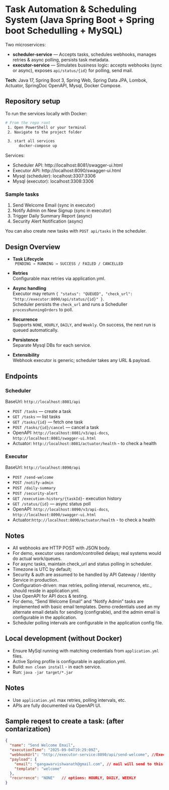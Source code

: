 # Task Automation & Scheduling System (Java Spring Boot + Spring boot Schedulling + MySQL)

Two microservices:
- **scheduler-service** — Accepts tasks, schedules webhooks, manages retries & async polling, persists task metadata.
- **executor-service** — Simulates business logic: accepts webhooks (sync or async), exposes `api/status/{id}` for polling, send mail.

**Tech**: Java 17, Spring Boot 3, Spring Web, Spring Data JPA, Lombok, Actuator, SpringDoc OpenAPI, Mysql,  Docker Compose.

## Repository setup
To run the services locally with Docker:

```bash
# From the repo root
 1. Open PowerShell or your terminal
 2. Navigate to the project folder

 3. start all services
      docker-compose up
```

Services:
- Scheduler API: http://localhost:8081/swagger-ui.html
- Executor API:  http://localhost:8090/swagger-ui.html
- Mysql (scheduler):  localhost:3307:3306
- Mysql (executor):   localhost:3308:3306

### Sample tasks
1. Send Welcome Email (sync in executor)
2. Notify Admin on New Signup (sync in executor)
3. Trigger Daily Summary Report (async)
4. Security Alert Notification (async)

You can also create new tasks with `POST api/tasks` in the scheduler.

## Design Overview

- **Task Lifecycle**  
  ` PENDING → RUNNING → SUCCESS / FAILED / CANCELLED`

- **Retries**  
  Configurable max retries via application.yml.

- **Async handling**  
  Executor may return  `{ "status": "QUEUED", "check_url": "http://executor:8090/api/status/{id}" }`.  
  Scheduler persists the `check_url` and runs a Scheduller `processRunningOrders` to poll.

- **Recurrence**  
  Supports `NONE`, `HOURLY`, `DAILY`, and `Weekly`. On success, the next run is queued automatically.

- **Persistence**  
  Separate Mysql DBs for each service.

- **Extensibility**  
  Webhook executor is generic; scheduler takes any URL & payload.

## Endpoints

### Scheduler
BaseUrl: `http://localhost:8081/api`
- `POST /tasks` — create a task
- `GET /tasks` — list tasks
- `GET /tasks/{id}` — fetch one task
- `POST /tasks/{id}/cancel` — cancel a task
- OpenAPI: `http://localhost:8081/v3/api-docs`, `http://localhost:8081/swagger-ui.html`
- Actuator: `http://localhost:8081/actuator/health` -  to check a health

### Executor
BaseUrl: `http://localhost:8090/api`
- `POST /send-welcome`
- `POST /notify-admin`
- `POST /daily-summary`
- `POST /security-alert`
- `GET /execution-history/{taskId}`- execution history
- `GET /status/{id}` — async status poll
- OpenAPI: `http://localhost:8090/v3/api-docs`, `http://localhost:8090/swagger-ui.html`
- Actuator:`http://localhost:8090/actuator/health` - to check a health

## Notes
- All webhooks are HTTP POST with JSON body.
- For demo, executor uses random/controlled delays; real systems would do actual work/queues.
- For async tasks, maintain check_url and status polling in scheduler.
- Timezone is UTC by default;
- Security & auth are assumed to be handled by API Gateway / Identity Service in production.
- Configuration-driven: max retries, polling interval, recurrence, etc., should reside in application.yml.
- Use OpenAPI for API docs & testing.
- For demo, “Send Welcome Email” and “Notify Admin” tasks are implemented with basic email templates. Demo credentials used an my alternate email details for sending (configrable), and the admin email is configurable in the application.
- Scheduler polling intervals are configurable in the application config file.

## Local development (without Docker)
- Ensure MySql running with matching credentials from `application.yml` files.
- Active Spring profile is configurable in application.yml.
- Build: `mvn clean install` - in each service.
- Run: `java -jar target/*.jar`

## Notes
- Use `application.yml` max retries, polling intervals, etc.
- APIs are fully documented via OpenAPI UI.

## Sample reqest to create a task: (after contarization)

```json
{
  "name": "Send Welcome Email",
  "executionTime": "2025-09-04T19:29:09Z",
  "webhookUrl": "http://executor-service:8090/api/send-welcome", //Executor service name
  "payload": {
    "email": "gangawarvishwanath@gmail.com", // mail will send to this mail
    "template": "welcome"
  },
  "recurrence": "NONE"   // options: HOURLY, DAILY, WEEKLY
}

